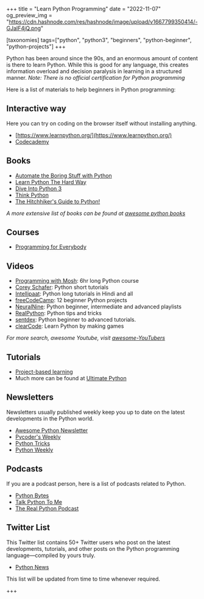 +++
title = "Learn Python Programming"
date = "2022-11-07"
og_preview_img = "https://cdn.hashnode.com/res/hashnode/image/upload/v1667799350414/-GJaIF4jQ.png"

[taxonomies]
tags=["python", "python3", "beginners", "python-beginner", "python-projects"]
+++

Python has been around since the 90s, and an enormous amount of content is there to learn Python. While this is good for any language, this creates information overload and decision paralysis in learning in a structured manner. _Note: There is no official certification for Python programming_

Here is a list of materials to help beginners in Python programming:

## Interactive way

Here you can try on coding on the browser itself without installing anything.

- [https://www.learnpython.org/](https://www.learnpython.org/)
- [Codecademy](https://www.codecademy.com/learn/learn-python-3)

## Books

- [Automate the Boring Stuff with Python](https://automatetheboringstuff.com/2e/chapter0/)
- [Learn Python The Hard Way](https://learnpythonthehardway.org/book/)
- [Dive Into Python 3](https://diveinto.org/python3/table-of-contents.html)
- [Think Python](https://greenteapress.com/thinkpython2/html/thinkpython2002.html)
- [The Hitchhiker's Guide to Python!](https://docs.python-guide.org/#the-hitchhiker-s-guide-to-python)

_A more extensive list of books can be found at_ [_awesome python books_](https://github.com/junnplus/awesome-python-books)

## Courses

- [Programming for Everybody](https://www.coursera.org/learn/python)

## Videos

- [Programming with Mosh](https://www.youtube.com/watch?v=_uQrJ0TkZlc): 6hr long Python course
- [Corey Schafer](https://www.youtube.com/c/Coreyms/playlists): Python short tutorials
- [Intellipaat](https://www.youtube.com/c/Intellipaat/search?query=python): Python long tutorials in Hindi and all
- [freeCodeCamp](https://www.youtube.com/watch?v=8ext9G7xspg): 12 beginner Python projects
- [NeuralNine](https://www.youtube.com/c/NeuralNine/playlists): Python beginner, intermediate and advanced playlists
- [RealPython](https://www.youtube.com/c/realpython): Python tips and tricks
- [sentdex](https://www.youtube.com/c/sentdex/featured): Python beginner to advanced tutorials.
- [clearCode](https://www.youtube.com/watch?v=mDKM-JtUhhc): Learn Python by making games

_For more search, awesome Youtube, visit_ [_awesome-YouTubers_](https://github.com/JoseDeFreitas/awesome-youtubers)

## Tutorials

- [Project-based learning](https://github.com/practical-tutorials/project-based-learning#python)
- Much more can be found at [Ultimate Python](https://github.com/huangsam/ultimate-python)

## Newsletters

Newsletters usually published weekly keep you up to date on the latest developments in the Python world.

- [Awesome Python Newsletter](https://python.libhunt.com/newsletter)
- [Pycoder's Weekly](https://pycoders.com/)
- [Python Tricks](https://realpython.com/python-tricks/)
- [Python Weekly](https://www.pythonweekly.com/)

## Podcasts

If you are a podcast person, here is a list of podcasts related to Python.

- [Python Bytes](https://pythonbytes.fm)
- [Talk Python To Me](https://talkpython.fm/)
- [The Real Python Podcast](https://realpython.com/podcasts/rpp/)

## Twitter List

This Twitter list contains 50+ Twitter users who post on the latest developments, tutorials, and other posts on the Python programming language—compiled by yours truly.

- [Python News](https://twitter.com/i/lists/1270832890134159360)

This list will be updated from time to time whenever required.

+++
